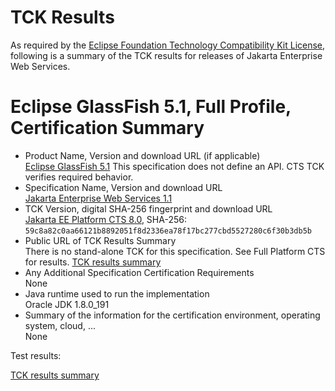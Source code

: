 TCK Results
===========

As required by the
[Eclipse Foundation Technology Compatibility Kit License](https://www.eclipse.org/legal/tck.php),
following is a summary of the TCK results for releases of Jakarta Enterprise Web Services.

# Eclipse GlassFish 5.1, Full Profile, Certification Summary

- Product Name, Version and download URL (if applicable) \
  [Eclipse GlassFish 5.1](https://www.eclipse.org/downloads/download.php?file=/glassfish/glassfish-5.1.0.zip)
  This specification does not define an API. CTS TCK verifies required behavior.
- Specification Name, Version and download URL \
  [Jakarta Enterprise Web Services 1.1](https://jakarta.ee/specifications/enterprise-ws/1.1/)
- TCK Version, digital SHA-256 fingerprint and download URL \
  [Jakarta EE Platform CTS 8.0](http://download.eclipse.org/ee4j/jakartaee-tck/jakartaee8-eftl/promoted/eclipse-jakartaeetck-8.0.0.zip), SHA-256: `59c8a82c0aa66121b8892051f8d2336ea78f17bc277cbd5527280c6f30b3db5b`
- Public URL of TCK Results Summary \
  There is no stand-alone TCK for this specification. See Full Platform CTS for results.
  [TCK results summary](https://eclipse-ee4j.github.io/glassfish/resources/certifications/jakarta-full-profile/TCK-Results.html)
- Any Additional Specification Certification Requirements \
  None
- Java runtime used to run the implementation \
  Oracle JDK 1.8.0_191
- Summary of the information for the certification environment, operating system, cloud, ... \
  None


Test results:

[TCK results summary](https://eclipse-ee4j.github.io/glassfoish/resources/certifications/jakarta-full-profile/TCK-Results.html)